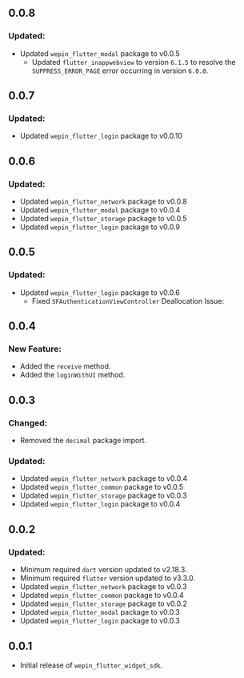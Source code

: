 ## 0.0.8

### Updated:
- Updated `wepin_flutter_modal` package to v0.0.5
  - Updated `flutter_inappwebview` to version `6.1.5` to resolve the `SUPPRESS_ERROR_PAGE` error occurring in version `6.0.0`.

## 0.0.7

### Updated:
 - Updated `wepin_flutter_login` package to v0.0.10

## 0.0.6
### Updated:
- Updated `wepin_flutter_network` package to v0.0.8
- Updated `wepin_flutter_modal` package to v0.0.4
- Updated `wepin_flutter_storage` package to v0.0.5
- Updated `wepin_flutter_login` package to v0.0.9

## 0.0.5
###  Updated:
- Updated `wepin_flutter_login` package to v0.0.6
  - Fixed `SFAuthenticationViewController` Deallocation Issue:

## 0.0.4
### New Feature:
- Added the `receive` method.
- Added the `loginWithUI` method.

## 0.0.3
### Changed:
- Removed the `decimal` package import.

### Updated:
- Updated `wepin_flutter_network` package to v0.0.4
- Updated `wepin_flutter_common` package to v0.0.5
- Updated `wepin_flutter_storage` package to v0.0.3
- Updated `wepin_flutter_login` package to v0.0.4


## 0.0.2
### Updated:
  - Minimum required `dart` version updated to v2.18.3.
  - Minimum required `flutter` version updated to v3.3.0.
  - Updated `wepin_flutter_network` package to v0.0.3
  - Updated `wepin_flutter_common` package to v0.0.4
  - Updated `wepin_flutter_storage` package to v0.0.2
  - Updated `wepin_flutter_modal` package to v0.0.3
  - Updated `wepin_flutter_login` package to v0.0.3

## 0.0.1
* Initial release of `wepin_flutter_widget_sdk`.
